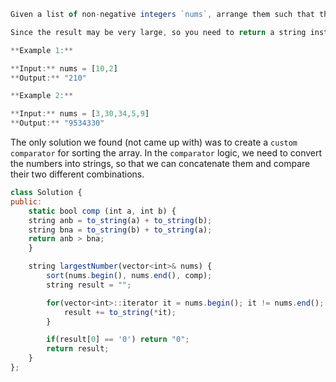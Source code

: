 ```js
Given a list of non-negative integers `nums`, arrange them such that they form the largest number and return it.

Since the result may be very large, so you need to return a string instead of an integer.

**Example 1:**

**Input:** nums = [10,2]
**Output:** "210"

**Example 2:**

**Input:** nums = [3,30,34,5,9]
**Output:** "9534330"
```
The only solution we found (not came up with) was to create a `custom comparator` for sorting the array. In the `comparator` logic, we need to convert the numbers into strings, so that we can concatenate them and compare their two different combinations.

```js
class Solution {
public:
    static bool comp (int a, int b) {
    string anb = to_string(a) + to_string(b);
    string bna = to_string(b) + to_string(a);
    return anb > bna;
    }

    string largestNumber(vector<int>& nums) {
        sort(nums.begin(), nums.end(), comp);
        string result = "";

        for(vector<int>::iterator it = nums.begin(); it != nums.end(); it++) {
            result += to_string(*it);
        }

        if(result[0] == '0') return "0";
        return result;
    }
};
```


